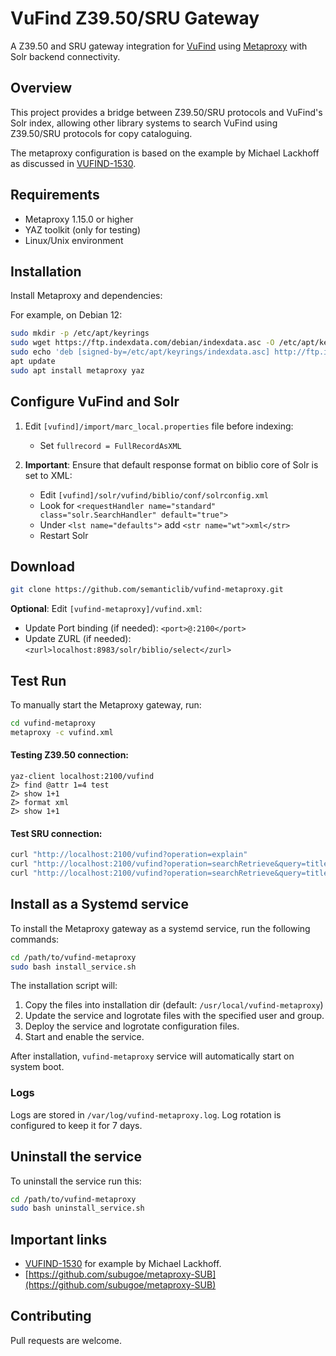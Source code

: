 # VuFind Z39.50/SRU Gateway

A Z39.50 and SRU gateway integration for [VuFind](https://vufind.org) using [Metaproxy](https://www.indexdata.com/resources/software/metaproxy/) with Solr backend connectivity.

## Overview

This project provides a bridge between Z39.50/SRU protocols and VuFind's Solr index, allowing other library systems to search VuFind using Z39.50/SRU protocols for copy cataloguing.

The metaproxy configuration is based on the example by Michael Lackhoff as discussed in [VUFIND-1530](https://openlibraryfoundation.atlassian.net/browse/VUFIND-1530).

## Requirements

- Metaproxy 1.15.0 or higher
- YAZ toolkit (only for testing)
- Linux/Unix environment

## Installation

Install Metaproxy and dependencies:

For example, on Debian 12:
```bash
sudo mkdir -p /etc/apt/keyrings
sudo wget https://ftp.indexdata.com/debian/indexdata.asc -O /etc/apt/keyrings/indexdata.asc
sudo echo 'deb [signed-by=/etc/apt/keyrings/indexdata.asc] http://ftp.indexdata.dk/debian bookworm main' > /etc/apt/sources.list.d/indexdata.list
apt update
sudo apt install metaproxy yaz
```

## Configure VuFind and Solr

1. Edit `[vufind]/import/marc_local.properties` file before indexing:
    - Set `fullrecord = FullRecordAsXML`

2. **Important**: Ensure that default response format on biblio core of Solr is set to XML:
    - Edit `[vufind]/solr/vufind/biblio/conf/solrconfig.xml`
    - Look for `<requestHandler name="standard" class="solr.SearchHandler" default="true">`
    - Under `<lst name="defaults">` add `<str name="wt">xml</str>`
    - Restart Solr


## Download

```bash
git clone https://github.com/semanticlib/vufind-metaproxy.git
```

**Optional**: Edit `[vufind-metaproxy]/vufind.xml`:
- Update Port binding (if needed): `<port>@:2100</port>`
- Update ZURL (if needed): `<zurl>localhost:8983/solr/biblio/select</zurl>`

## Test Run

To manually start the Metaproxy gateway, run:

```bash
cd vufind-metaproxy
metaproxy -c vufind.xml
```

#### Testing Z39.50 connection:

```
yaz-client localhost:2100/vufind
Z> find @attr 1=4 test
Z> show 1+1
Z> format xml
Z> show 1+1
```

#### Test SRU connection:

```bash
curl "http://localhost:2100/vufind?operation=explain"
curl "http://localhost:2100/vufind?operation=searchRetrieve&query=title=test"
curl "http://localhost:2100/vufind?operation=searchRetrieve&query=title=test&maximumRecords=1"
```


## Install as a Systemd service

To install the Metaproxy gateway as a systemd service, run the following commands:
```bash
cd /path/to/vufind-metaproxy
sudo bash install_service.sh
```

The installation script will:
1. Copy the files into installation dir (default: `/usr/local/vufind-metaproxy`)
2. Update the service and logrotate files with the specified user and group.
3. Deploy the service and logrotate configuration files.
4. Start and enable the service.

After installation, `vufind-metaproxy` service will automatically start on system boot.

### Logs
Logs are stored in `/var/log/vufind-metaproxy.log`. Log rotation is configured to keep it for 7 days.


## Uninstall the service

To uninstall the service run this:
```bash
cd /path/to/vufind-metaproxy
sudo bash uninstall_service.sh
```


## Important links

- [VUFIND-1530](https://openlibraryfoundation.atlassian.net/browse/VUFIND-1530) for example by Michael Lackhoff.
- [https://github.com/subugoe/metaproxy-SUB](https://github.com/subugoe/metaproxy-SUB)

## Contributing

Pull requests are welcome.
